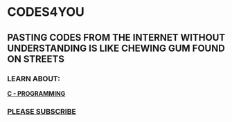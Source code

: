 # CODES4YOU

## PASTING CODES FROM THE INTERNET WITHOUT UNDERSTANDING IS LIKE CHEWING GUM FOUND ON STREETS

### LEARN ABOUT:

[**C - PROGRAMMING**](https://codes4you.github.io/c-wiki/)

### [PLEASE SUBSCRIBE](https://sanskarch.github.io/hack/)
